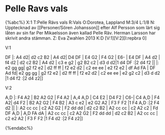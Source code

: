# Pelle Ravs vals

{%abc%}
X:1
T:Pelle Rävs vals
R:Vals
O:Dorotea, Lappland
M:3/4
L:1/8
N: Upptecknad av [[Personer/Sören Johansson]] efter Alf Persson som lärt sig låten av sin far Per Mikaelsson även kallad Pelle Räv. Herman Larsson har skrivit andra stämman.
Z: Eva Zwahlen 2013
K:D
[V:1][V:2][I:repbra 0]

V:1

DF |: A4 d2| d2 c2 B2 | A4 d2| D4 DF | E4 G2 | F4 G2 | E6- | E4 DF | A4 d2 | f4 d2 | d2 c2 B2 | A4 d2 | c3 e g2 | g2 B2 c2 | d3 d d2|1 d4 DF :|2 d4 f2 ||
|: e2 gg gg| g2 f2 e2 | d2 ff ff | f2 e2 d2 | c2 ee ee | e2 f2 e2 | df Ad FA | DF Ad fd| e2 gg gg | g2 f2 e2 | d2 ff ff | f2 e2 d2 | c2 ee ee | e2 g2 c2 | d3 d d2 |1 d4 f2 :|2 d4 z2|] 

V:2

A,D |: F4 A2 | B2 A2 G2 | F4 A2 | A,4 A,D | C4 E2 | D4 F2 | C6-| C4 A,D | F4 A2| d4 F2 | B2 A2 G2 | F4 B2 | A3 c e2 | e2 G2 A2 | F3 F F2 |1 F4 A,D :|2 F4 d2 ||
|: A2 cc cc | c2 A2 G2 | F2 dd dd | d2 c2 B2 | A2 cc cc | c2 A2 c2 | Fd DF A,D | A,D FA dA | A2 cc cc | c2 A2 G2 | F2 dd dd | d2 c2 B2 | A2 cc cc | c2 e2 A2 | F3 F F2 |1 F4 d2 :|2 F4 z2|]

{%endabc%}
